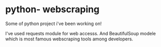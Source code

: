 # python- webscraping
Some of python project i've been working on!

I've used requests module for web accesss.
And BeautifulSoup modele which is most famous webscraping tools among developers.
